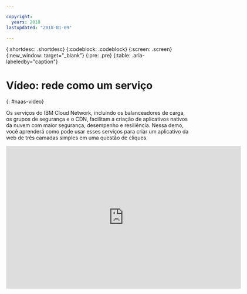 ```yaml
---

copyright:
  years: 2018
lastupdated: "2018-01-09"

---
```


{:shortdesc: .shortdesc}
{:codeblock: .codeblock}
{:screen: .screen}
{:new_window: target="_blank"}
{:pre: .pre}
{:table: .aria-labeledby="caption"}

# Vídeo: rede como um serviço
{: #naas-video}

Os serviços do IBM Cloud Network, incluindo os balanceadores de carga, os grupos de segurança e o CDN, facilitam a criação de
aplicativos nativos da nuvem com maior segurança, desempenho e resiliência. Nessa demo, você aprenderá como pode usar esses
serviços para criar um aplicativo da web de três camadas simples em uma questão de cliques.

<p>
  <div class="embed-responsive embed-responsive-16by9">
    <iframe class="embed-responsive-item" id="youtubeplayer" type="text/html" width="640" height="390" src="https://www.youtube.com/embed/LRvNCXvtkX0?rel=0" frameborder="0" webkitallowfullscreen mozallowfullscreen allowfullscreen> </iframe>
  </div>
</p>
